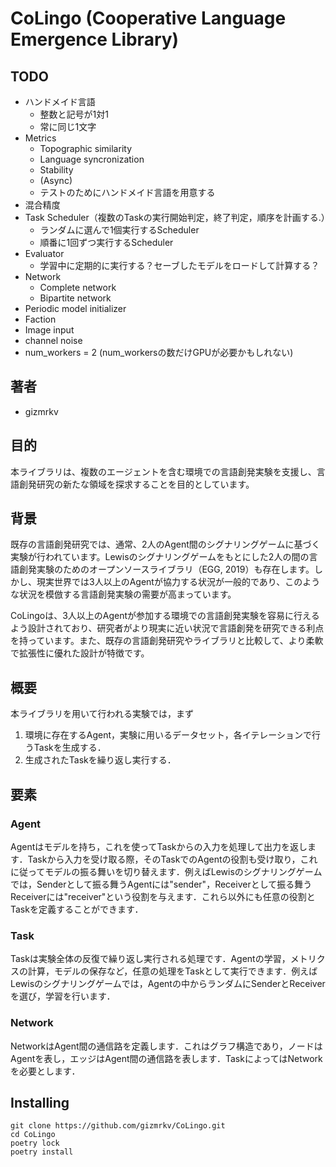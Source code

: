 # CoLingo (Cooperative Language Emergence Library)

## TODO
- ハンドメイド言語
  - 整数と記号が1対1
  - 常に同じ1文字
- Metrics
  - Topographic similarity
  - Language syncronization
  - Stability
  - (Async)
  - テストのためにハンドメイド言語を用意する
- 混合精度
- Task Scheduler（複数のTaskの実行開始判定，終了判定，順序を計画する.）
  - ランダムに選んで1個実行するScheduler
  - 順番に1回ずつ実行するScheduler
- Evaluator
  - 学習中に定期的に実行する？セーブしたモデルをロードして計算する？
- Network
  - Complete network
  - Bipartite network
- Periodic model initializer
- Faction
- Image input
- channel noise
- num_workers = 2 (num_workersの数だけGPUが必要かもしれない)

## 著者
- gizmrkv

## 目的
本ライブラリは、複数のエージェントを含む環境での言語創発実験を支援し、言語創発研究の新たな領域を探求することを目的としています。

## 背景
既存の言語創発研究では、通常、2人のAgent間のシグナリングゲームに基づく実験が行われています。Lewisのシグナリングゲームをもとにした2人の間の言語創発実験のためのオープンソースライブラリ（EGG, 2019）も存在します。しかし、現実世界では3人以上のAgentが協力する状況が一般的であり、このような状況を模倣する言語創発実験の需要が高まっています。

CoLingoは、3人以上のAgentが参加する環境での言語創発実験を容易に行えるよう設計されており、研究者がより現実に近い状況で言語創発を研究できる利点を持っています。また、既存の言語創発研究やライブラリと比較して、より柔軟で拡張性に優れた設計が特徴です。

## 概要
本ライブラリを用いて行われる実験では，まず

1. 環境に存在するAgent，実験に用いるデータセット，各イテレーションで行うTaskを生成する．
2. 生成されたTaskを繰り返し実行する．

## 要素

### Agent
Agentはモデルを持ち，これを使ってTaskからの入力を処理して出力を返します．Taskから入力を受け取る際，そのTaskでのAgentの役割も受け取り，これに従ってモデルの振る舞いを切り替えます．例えばLewisのシグナリングゲームでは，Senderとして振る舞うAgentには"sender"，Receiverとして振る舞うReceiverには"receiver"という役割を与えます．これら以外にも任意の役割とTaskを定義することができます．

### Task
Taskは実験全体の反復で繰り返し実行される処理です．Agentの学習，メトリクスの計算，モデルの保存など，任意の処理をTaskとして実行できます．例えばLewisのシグナリングゲームでは，Agentの中からランダムにSenderとReceiverを選び，学習を行います．

### Network
NetworkはAgent間の通信路を定義します．これはグラフ構造であり，ノードはAgentを表し，エッジはAgent間の通信路を表します．TaskによってはNetworkを必要とします．


## Installing
```
git clone https://github.com/gizmrkv/CoLingo.git
cd CoLingo
poetry lock
poetry install
```